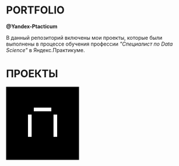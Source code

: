 # PORTFOLIO
**@Yandex-Ptacticum**

В данный репозиторий включены мои проекты, которые были выполнены в процессе обучения профессии *"Специалист по Data Science"* в Яндекс.Практикуме.

# ПРОЕКТЫ
![alt tag](data:image/png;base64,iVBORw0KGgoAAAANSUhEUgAAAMgAAADICAMAAACahl6sAAAABlBMVEUAAAD///+l2Z/dAAAAxklEQVR4nO3VwQ0CQRADwSP/pEkAHsi0WKAqAGv6NdcFAAAAAAAAAAAAAPCNbi/69L1PCTmNkNMIOY2Q0/xMCAD8pff86AM+vZBgZSIkWJkICVYmQoKViZBgZSIkWJkICVYmQoKViZBgZSIkWJkICVYmQoKViZBgZSIkWJkICVYmQoKViZBgZSIkWJkICVYmQoKViZBgZSIkWJkICVYmQoKViZBgZSIkWJkICVYmQoKViZBgZSIkWAEAAAAAAAAAAAAAAOChO8D1BqWrG1aEAAAAAElFTkSuQmCC "Описание будет тут")
